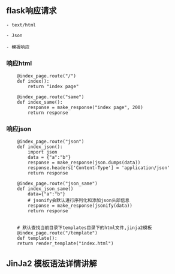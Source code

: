 ## flask响应请求

    - text/html
    
    - Json
    
    - 模板响应
    
### 响应html

        @index_page.route("/")
        def index():
            return "index page"
            
        @index_page.route("same")
        def index_same():
            response = make_response("index page", 200)
            return response
         
### 响应json

        @index_page.route("json")
        def index_json():
            import json
            data = {"a":"b"}
            response = make_response(json.dumps(data))
            response.headers['Content-Type'] = 'application/json'
            return response
            
        @index_page.route("json_same")
        def index_json_same()
            data={"a":"b"}
            # jsonify会默认进行序列化和添加json头部信息
            response = make_response(jsonify(data))
            return response


        # 默认查找当前目录下templates目录下的html文件,jinja2模板
        @index_page.route("/template")
        def template():
        return render_template("index.html")
        
## JinJa2 模板语法详情讲解
            
        